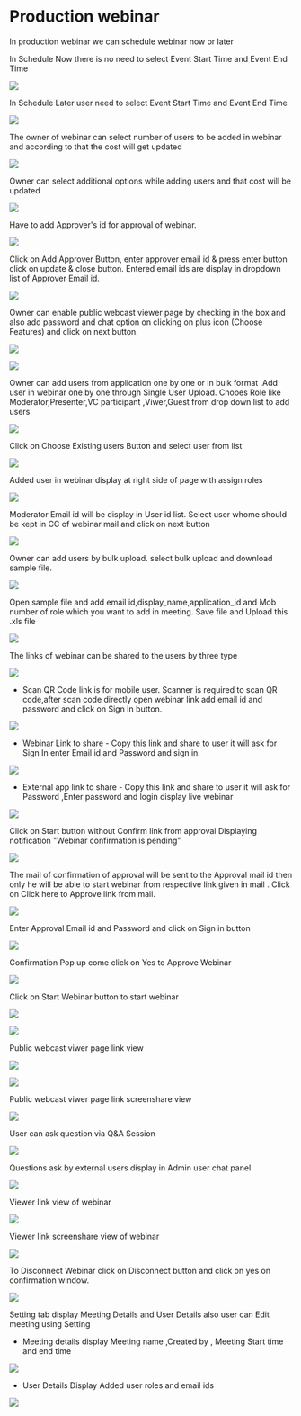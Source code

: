 # Production webinar

 In production webinar we can schedule webinar now or later

In Schedule Now there is no need to select Event Start Time and Event End Time

![](../.gitbook/assets/schedule_later.PNG)

In Schedule Later user need to select Event Start Time and Event End Time

![](../.gitbook/assets/image%20%2879%29.png)

The owner of webinar can select number of users to be added in webinar and according to that the cost will get updated

![](../.gitbook/assets/image%20%28252%29.png)

Owner can select additional options while adding users and that cost will be updated

![](../.gitbook/assets/image%20%28113%29.png)

Have to add Approver's id for approval of webinar. 

![](../.gitbook/assets/image%20%2899%29.png)

Click on Add Approver Button, enter approver email id & press enter button click on update & close button. Entered email ids are display in dropdown list of Approver Email id.

![](../.gitbook/assets/image%20%28258%29.png)

Owner can enable public webcast viewer page by checking in the box and also add password and chat option on clicking on plus icon \(Choose Features\) and click on next button.

![](../.gitbook/assets/image%20%28104%29.png)

![](../.gitbook/assets/image%20%28189%29.png)

Owner can add users from application one by one or in bulk format .Add user in webinar one by one through Single User Upload. Chooes Role like Moderator,Presenter,VC participant ,Viwer,Guest from drop down list to add users 

![](../.gitbook/assets/image%20%28236%29.png)

Click on Choose Existing users Button and select user from list 

![](../.gitbook/assets/image%20%28178%29.png)

Added user in webinar display at right side of page with assign roles

![](../.gitbook/assets/image%20%28114%29.png)

 Moderator Email id will be display in User id list. Select user whome should be kept in CC of webinar mail and click on next button

![](../.gitbook/assets/image%20%28257%29.png)

Owner can add users by bulk upload. select bulk upload and download sample file.

![](../.gitbook/assets/image%20%28166%29.png)

Open sample file and add email id,display\_name,application\_id and Mob number of role which you want to add in meeting. Save file and Upload this .xls file 

![](../.gitbook/assets/image%20%28268%29.png)

 The links of webinar can be shared to the users by three type

![](../.gitbook/assets/image%20%28308%29.png)

* Scan QR Code link is for mobile user. Scanner is required to scan QR code,after scan code directly open webinar link add email id and password and click on Sign In button.

![](../.gitbook/assets/image%20%28164%29.png)

* Webinar Link to share - Copy this link and share to user it will ask for Sign In enter Email id and Password and sign in.

![](../.gitbook/assets/image%20%28254%29.png)

* External app link to share - Copy this link and share to user it will ask for Password ,Enter password and login display live webinar

![](../.gitbook/assets/image%20%28159%29.png)

Click on Start button without Confirm link from approval Displaying notification "Webinar confirmation is pending"

![](../.gitbook/assets/image%20%2863%29.png)

The mail of confirmation of approval will be sent to the Approval mail id then only he will be able to start webinar from respective link given in mail . Click on Click here to Approve link from mail.

![](../.gitbook/assets/image%20%28108%29.png)

Enter Approval Email id and Password and click on Sign in button

![](../.gitbook/assets/image%20%287%29.png)

Confirmation Pop up come click on Yes to Approve Webinar

![](../.gitbook/assets/image%20%28213%29.png)

Click on Start Webinar button to start webinar

![](../.gitbook/assets/image%20%28300%29.png)

![](../.gitbook/assets/image%20%28203%29.png)

Public webcast viwer page link view

![](../.gitbook/assets/image%20%28133%29.png)

![](../.gitbook/assets/image%20%28200%29.png)

Public webcast viwer page link screenshare view

![](../.gitbook/assets/image%20%28185%29.png)

User can ask question via Q&A Session 

![](../.gitbook/assets/image%20%2810%29.png)

Questions ask by external users display in Admin user chat panel

![](../.gitbook/assets/image%20%28219%29.png)

Viewer link view of webinar

![](../.gitbook/assets/image%20%2882%29.png)

Viewer link screenshare view of webinar

![](../.gitbook/assets/image%20%2834%29.png)

To Disconnect Webinar click on Disconnect button and click on yes on confirmation window.

![](../.gitbook/assets/image%20%28143%29.png)

Setting tab display Meeting Details and User Details also user can Edit meeting using Setting

* Meeting details display Meeting name ,Created by , Meeting Start time and end time

![](../.gitbook/assets/image%20%2826%29.png)

* User Details Display Added user roles and email ids 

![](../.gitbook/assets/image%20%2876%29.png)

